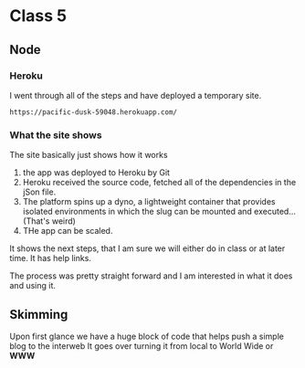 # Class 5

## Node

### Heroku
I went through all of the steps and have deployed a temporary site. 

``` 
https://pacific-dusk-59048.herokuapp.com/
```

### What the site shows

The site basically just shows how it works
1. the app was deployed to Heroku by Git
1. Heroku received the source code, fetched all of the dependencies in the jSon file. 
1. The platform spins up a dyno, a lightweight container that provides isolated environments in which the slug can be mounted and executed...(That's weird)
1. THe app can be scaled. 

It shows the next steps, that I am sure we will either do in class or at later time. It has help links. 

The process was pretty straight forward and I am interested in what it does and using it. 

## Skimming

Upon first glance we have a huge block of code that helps push a simple blog to the interweb 
It goes over turning it from local to World Wide or **WWW** 
